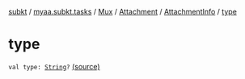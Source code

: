 [subkt](../../../../index.md) / [myaa.subkt.tasks](../../../index.md) / [Mux](../../index.md) / [Attachment](../index.md) / [AttachmentInfo](index.md) / [type](./type.md)

# type

`val type: `[`String`](https://kotlinlang.org/api/latest/jvm/stdlib/kotlin/-string/index.html)`?` [(source)](https://github.com/Myaamori/SubKt/blob/0.1.19/src/main/kotlin/myaa/subkt/tasks/muxtask.kt#L78)